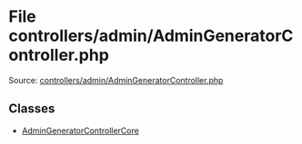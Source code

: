 File controllers/admin/AdminGeneratorController.php
=========

Source: [controllers/admin/AdminGeneratorController.php](https://github.com/PrestaShop/PrestaShop/blob/1.5.0.3/controllers/admin/AdminGeneratorController.php)


Classes
-------

* [AdminGeneratorControllerCore](class.AdminGeneratorControllerCore.md)

